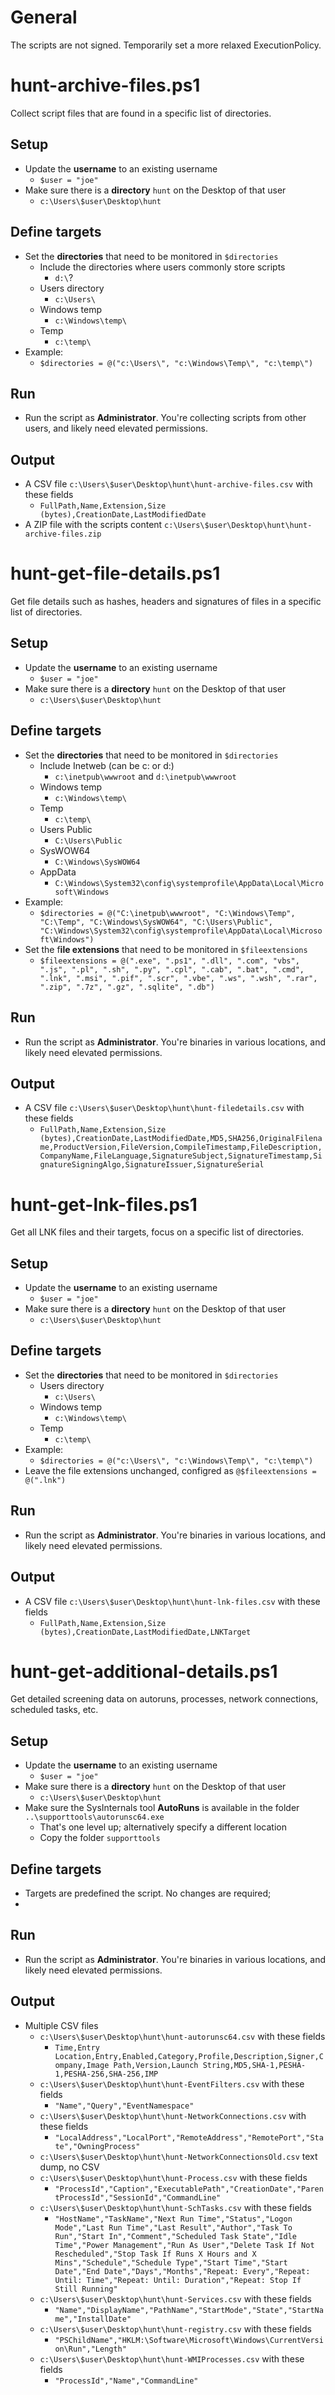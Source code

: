 # General

The scripts are not signed. Temporarily set a more relaxed ExecutionPolicy.

# hunt-archive-files.ps1

Collect script files that are found in a specific list of directories.

## Setup

- Update the **username** to an existing username 
  - `$user = "joe"`
- Make sure there is a **directory** `hunt` on the Desktop of that user
  - `c:\Users\$user\Desktop\hunt`

## Define targets

- Set the **directories** that need to be monitored in `$directories`
  - Include the directories where users commonly store scripts
    - `d:\`?
  - Users directory
    - `c:\Users\`
  - Windows temp
    - `c:\Windows\temp\`
  - Temp
    - `c:\temp\`
- Example: 
  - `$directories = @("c:\Users\", "c:\Windows\Temp\", "c:\temp\")`

## Run

- Run the script as **Administrator**. You're collecting scripts from other users, and likely need elevated permissions.

## Output

- A CSV file `c:\Users\$user\Desktop\hunt\hunt-archive-files.csv` with these fields
  - `FullPath,Name,Extension,Size (bytes),CreationDate,LastModifiedDate`
- A ZIP file with the scripts content `c:\Users\$user\Desktop\hunt\hunt-archive-files.zip`

# hunt-get-file-details.ps1

Get file details such as hashes, headers and signatures of files in a specific list of directories.

## Setup

- Update the **username** to an existing username 
  - `$user = "joe"`
- Make sure there is a **directory** `hunt` on the Desktop of that user
  - `c:\Users\$user\Desktop\hunt`

## Define targets

- Set the **directories** that need to be monitored in `$directories`
  - Include Inetweb (can be c: or d:)
    - `c:\inetpub\wwwroot` and `d:\inetpub\wwwroot`
  - Windows temp
    - `c:\Windows\temp\`
  - Temp
    - `c:\temp\`
  - Users Public
    - `C:\Users\Public`
  - SysWOW64
    - `C:\Windows\SysWOW64`
  - AppData
    - `C:\Windows\System32\config\systemprofile\AppData\Local\Microsoft\Windows`
- Example:
    - `$directories = @("C:\inetpub\wwwroot", "C:\Windows\Temp", "C:\Temp", "C:\Windows\SysWOW64", "C:\Users\Public", "C:\Windows\System32\config\systemprofile\AppData\Local\Microsoft\Windows")`
- Set the f**ile extensions** that need to be monitored in `$fileextensions`
  - `$fileextensions = @(".exe", ".ps1", ".dll", ".com", "vbs", ".js", ".pl", ".sh", ".py", ".cpl", ".cab", ".bat", ".cmd", ".lnk", ".msi", ".pif", ".scr", ".vbe", ".ws", ".wsh", ".rar", ".zip", ".7z", ".gz", ".sqlite", ".db")`

## Run

- Run the script as **Administrator**. You're binaries in various locations, and likely need elevated permissions.

## Output

- A CSV file `c:\Users\$user\Desktop\hunt\hunt-filedetails.csv` with these fields
  - `FullPath,Name,Extension,Size (bytes),CreationDate,LastModifiedDate,MD5,SHA256,OriginalFilename,ProductVersion,FileVersion,CompileTimestamp,FileDescription,CompanyName,FileLanguage,SignatureSubject,SignatureTimestamp,SignatureSigningAlgo,SignatureIssuer,SignatureSerial`

# hunt-get-lnk-files.ps1

Get all LNK files and their targets, focus on a specific list of directories.

## Setup

- Update the **username** to an existing username 
  - `$user = "joe"`
- Make sure there is a **directory** `hunt` on the Desktop of that user
  - `c:\Users\$user\Desktop\hunt`

## Define targets

- Set the **directories** that need to be monitored in `$directories`
  - Users directory
    - `c:\Users\`
  - Windows temp
    - `c:\Windows\temp\`
  - Temp
    - `c:\temp\`
- Example:
  - `$directories = @("c:\Users\", "c:\Windows\Temp\", "c:\temp\")`
- Leave the file extensions unchanged, configred as `@$fileextensions = @(".lnk")`

## Run

- Run the script as **Administrator**. You're binaries in various locations, and likely need elevated permissions.

## Output

- A CSV file `c:\Users\$user\Desktop\hunt\hunt-lnk-files.csv` with these fields
  - `FullPath,Name,Extension,Size (bytes),CreationDate,LastModifiedDate,LNKTarget`

# hunt-get-additional-details.ps1

Get detailed screening data on autoruns, processes, network connections, scheduled tasks, etc.

## Setup

- Update the **username** to an existing username 
  - `$user = "joe"`
- Make sure there is a **directory** `hunt` on the Desktop of that user
  - `c:\Users\$user\Desktop\hunt`
- Make sure the SysInternals tool **AutoRuns** is available in the folder `..\supporttools\autorunsc64.exe`
  - That's one level up; alternatively specify a different location
  - Copy the folder `supporttools`

## Define targets

- Targets are predefined the script. No changes are required;
- 
## Run

- Run the script as **Administrator**. You're binaries in various locations, and likely need elevated permissions.

## Output

- Multiple CSV files 
  - `c:\Users\$user\Desktop\hunt\hunt-autorunsc64.csv` with these fields
    - `Time,Entry Location,Entry,Enabled,Category,Profile,Description,Signer,Company,Image Path,Version,Launch String,MD5,SHA-1,PESHA-1,PESHA-256,SHA-256,IMP`
  - `c:\Users\$user\Desktop\hunt\hunt-EventFilters.csv` with these fields
    - `"Name","Query","EventNamespace"`
  - `c:\Users\$user\Desktop\hunt\hunt-NetworkConnections.csv` with these fields
    - `"LocalAddress","LocalPort","RemoteAddress","RemotePort","State","OwningProcess"`
  - `c:\Users\$user\Desktop\hunt\hunt-NetworkConnectionsOld.csv` text dump, no CSV
  - `c:\Users\$user\Desktop\hunt\hunt-Process.csv` with these fields
    - `"ProcessId","Caption","ExecutablePath","CreationDate","ParentProcessId","SessionId","CommandLine"`
  - `c:\Users\$user\Desktop\hunt\hunt-SchTasks.csv` with these fields
    - `"HostName","TaskName","Next Run Time","Status","Logon Mode","Last Run Time","Last Result","Author","Task To Run","Start In","Comment","Scheduled Task State","Idle Time","Power Management","Run As User","Delete Task If Not Rescheduled","Stop Task If Runs X Hours and X Mins","Schedule","Schedule Type","Start Time","Start Date","End Date","Days","Months","Repeat: Every","Repeat: Until: Time","Repeat: Until: Duration","Repeat: Stop If Still Running"`
  - `c:\Users\$user\Desktop\hunt\hunt-Services.csv` with these fields
    - `"Name","DisplayName","PathName","StartMode","State","StartName","InstallDate"`
  - `c:\Users\$user\Desktop\hunt\hunt-registry.csv` with these fields
    - `"PSChildName","HKLM:\Software\Microsoft\Windows\CurrentVersion\Run","Length"`
  - `c:\Users\$user\Desktop\hunt\hunt-WMIProcesses.csv` with these fields
    - `"ProcessId","Name","CommandLine"`
